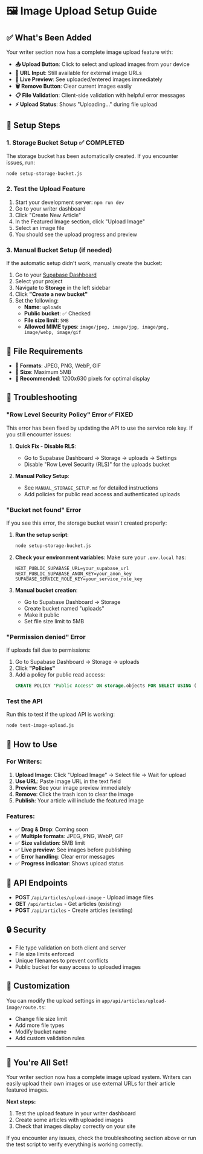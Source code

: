 # 🖼️ Image Upload Setup Guide

## ✅ **What's Been Added**

Your writer section now has a complete image upload feature with:

- **📤 Upload Button**: Click to select and upload images from your device
- **🔗 URL Input**: Still available for external image URLs  
- **👀 Live Preview**: See uploaded/entered images immediately
- **🗑️ Remove Button**: Clear current images easily
- **📋 File Validation**: Client-side validation with helpful error messages
- **⚡ Upload Status**: Shows "Uploading..." during file upload

## 🚀 **Setup Steps**

### 1. **Storage Bucket Setup** ✅ COMPLETED
The storage bucket has been automatically created. If you encounter issues, run:
```bash
node setup-storage-bucket.js
```

### 2. **Test the Upload Feature**
1. Start your development server: `npm run dev`
2. Go to your writer dashboard
3. Click "Create New Article"
4. In the Featured Image section, click "Upload Image"
5. Select an image file
6. You should see the upload progress and preview

### 3. **Manual Bucket Setup (if needed)**
If the automatic setup didn't work, manually create the bucket:

1. Go to your [Supabase Dashboard](https://supabase.com/dashboard)
2. Select your project
3. Navigate to **Storage** in the left sidebar
4. Click **"Create a new bucket"**
5. Set the following:
   - **Name**: `uploads`
   - **Public bucket**: ✅ Checked
   - **File size limit**: `5MB`
   - **Allowed MIME types**: `image/jpeg, image/jpg, image/png, image/webp, image/gif`

## 🔧 **File Requirements**

- **📁 Formats**: JPEG, PNG, WebP, GIF
- **📏 Size**: Maximum 5MB
- **📐 Recommended**: 1200x630 pixels for optimal display

## 🐛 **Troubleshooting**

### **"Row Level Security Policy" Error** ✅ FIXED
This error has been fixed by updating the API to use the service role key. If you still encounter issues:

1. **Quick Fix - Disable RLS**:
   - Go to Supabase Dashboard → Storage → uploads → Settings
   - Disable "Row Level Security (RLS)" for the uploads bucket

2. **Manual Policy Setup**:
   - See `MANUAL_STORAGE_SETUP.md` for detailed instructions
   - Add policies for public read access and authenticated uploads

### **"Bucket not found" Error**
If you see this error, the storage bucket wasn't created properly:

1. **Run the setup script**:
   ```bash
   node setup-storage-bucket.js
   ```

2. **Check your environment variables**:
   Make sure your `.env.local` has:
   ```env
   NEXT_PUBLIC_SUPABASE_URL=your_supabase_url
   NEXT_PUBLIC_SUPABASE_ANON_KEY=your_anon_key
   SUPABASE_SERVICE_ROLE_KEY=your_service_role_key
   ```

3. **Manual bucket creation**:
   - Go to Supabase Dashboard → Storage
   - Create bucket named "uploads"
   - Make it public
   - Set file size limit to 5MB

### **"Permission denied" Error**
If uploads fail due to permissions:

1. Go to Supabase Dashboard → Storage → uploads
2. Click **"Policies"**
3. Add a policy for public read access:
   ```sql
   CREATE POLICY "Public Access" ON storage.objects FOR SELECT USING (bucket_id = 'uploads');
   ```

### **Test the API**
Run this to test if the upload API is working:
```bash
node test-image-upload.js
```

## 🎯 **How to Use**

### **For Writers:**
1. **Upload Image**: Click "Upload Image" → Select file → Wait for upload
2. **Use URL**: Paste image URL in the text field
3. **Preview**: See your image preview immediately
4. **Remove**: Click the trash icon to clear the image
5. **Publish**: Your article will include the featured image

### **Features:**
- ✅ **Drag & Drop**: Coming soon
- ✅ **Multiple formats**: JPEG, PNG, WebP, GIF
- ✅ **Size validation**: 5MB limit
- ✅ **Live preview**: See images before publishing
- ✅ **Error handling**: Clear error messages
- ✅ **Progress indicator**: Shows upload status

## 📝 **API Endpoints**

- **POST** `/api/articles/upload-image` - Upload image files
- **GET** `/api/articles` - Get articles (existing)
- **POST** `/api/articles` - Create articles (existing)

## 🔒 **Security**

- File type validation on both client and server
- File size limits enforced
- Unique filenames to prevent conflicts
- Public bucket for easy access to uploaded images

## 🎨 **Customization**

You can modify the upload settings in `app/api/articles/upload-image/route.ts`:

- Change file size limit
- Add more file types
- Modify bucket name
- Add custom validation rules

---

## 🎉 **You're All Set!**

Your writer section now has a complete image upload system. Writers can easily upload their own images or use external URLs for their article featured images.

**Next steps:**
1. Test the upload feature in your writer dashboard
2. Create some articles with uploaded images
3. Check that images display correctly on your site

If you encounter any issues, check the troubleshooting section above or run the test script to verify everything is working correctly.
